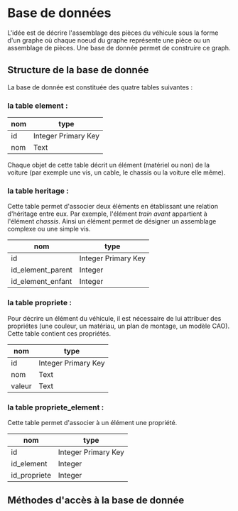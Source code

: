 # Base de données

L'idée est de décrire l'assemblage des pièces du véhicule sous la forme d'un graphe où chaque noeud du graphe représente une pièce ou un assemblage de pièces. Une base de donnée permet de construire ce graph.

## Structure de la base de donnée

La base de donnée est constituée des quatre tables suivantes :

### la table **element** :

| nom | type |
| --- | ---- |
| id  | Integer Primary Key |
| nom | Text |

Chaque objet de cette table décrit un élément (matériel ou non) de la voiture (par exemple une vis, un cable, le chassis ou la voiture elle même).

### la table **heritage** :

Cette table permet d'associer deux éléments en établissant une relation d'héritage entre eux. Par exemple, l'élément *train avant* appartient à l'élément *chassis*. Ainsi un élément permet de désigner un assemblage complexe ou une simple vis.

| nom | type |
| --- | ---- |
| id  | Integer Primary Key |
| id_element_parent | Integer |
| id_element_enfant | Integer |

### la table **propriete** :

Pour décrire un élément du véhicule, il est nécessaire de lui attribuer des propriétes (une couleur, un matériau, un plan de montage, un modèle CAO). Cette table contient ces propriétés.

| nom | type |
| --- | ---- |
| id  | Integer Primary Key |
| nom | Text |
| valeur | Text |

### la table **propriete_element** :

Cette table permet d'associer à un élément une propriété.

| nom | type |
| --- | ---- |
| id  | Integer Primary Key |
| id_element | Integer |
| id_propriete | Integer |


## Méthodes d'accès à la base de donnée
